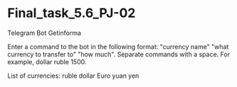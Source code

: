 # Final_task_5.6_PJ-02
Telegram Bot Getinforma 

Enter a command to the bot in the following format:
"currency name" "what currency to transfer to" "how much".
Separate commands with a space. For example, dollar ruble 1500.

List of currencies:
ruble
dollar
Euro
yuan
yen